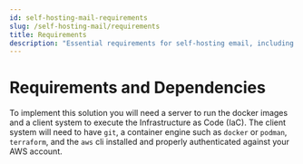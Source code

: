```yaml
---
id: self-hosting-mail-requirements
slug: /self-hosting-mail/requirements
title: Requirements
description: "Essential requirements for self-hosting email, including domain setup, AWS account configuration, hardware specifications, and networking prerequisites."
---
```

# Requirements and Dependencies

To implement this solution you will need a server to run the docker images and a client system to
execute the Infrastructure as Code (IaC).  The client system will need to have `git`, a container engine such as `docker` or `podman`, `terraform`, and the `aws` cli installed and properly authenticated against your AWS account.
